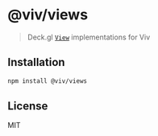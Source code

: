 # @viv/views

> Deck.gl [`View`](https://deck.gl/docs/api-reference/core/view) implementations for Viv

## Installation

```sh
npm install @viv/views
```

## License

MIT
